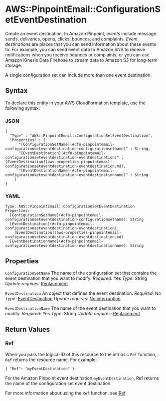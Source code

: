# AWS::PinpointEmail::ConfigurationSetEventDestination<a name="aws-resource-pinpointemail-configurationseteventdestination"></a>

Create an event destination\. In Amazon Pinpoint, *events* include message sends, deliveries, opens, clicks, bounces, and complaints\. *Event destinations* are places that you can send information about these events to\. For example, you can send event data to Amazon SNS to receive notifications when you receive bounces or complaints, or you can use Amazon Kinesis Data Firehose to stream data to Amazon S3 for long\-term storage\.

A single configuration set can include more than one event destination\.

## Syntax<a name="aws-resource-pinpointemail-configurationseteventdestination-syntax"></a>

To declare this entity in your AWS CloudFormation template, use the following syntax:

### JSON<a name="aws-resource-pinpointemail-configurationseteventdestination-syntax.json"></a>

```
{
  "Type" : "AWS::PinpointEmail::ConfigurationSetEventDestination",
  "Properties" : {
      "[ConfigurationSetName](#cfn-pinpointemail-configurationseteventdestination-configurationsetname)" : String,
      "[EventDestination](#cfn-pinpointemail-configurationseteventdestination-eventdestination)" : [EventDestination](aws-properties-pinpointemail-configurationseteventdestination-eventdestination.md),
      "[EventDestinationName](#cfn-pinpointemail-configurationseteventdestination-eventdestinationname)" : String
    }
}
```

### YAML<a name="aws-resource-pinpointemail-configurationseteventdestination-syntax.yaml"></a>

```
Type: AWS::PinpointEmail::ConfigurationSetEventDestination
Properties:
  [ConfigurationSetName](#cfn-pinpointemail-configurationseteventdestination-configurationsetname): String
  [EventDestination](#cfn-pinpointemail-configurationseteventdestination-eventdestination):
    [EventDestination](aws-properties-pinpointemail-configurationseteventdestination-eventdestination.md)
  [EventDestinationName](#cfn-pinpointemail-configurationseteventdestination-eventdestinationname): String
```

## Properties<a name="aws-resource-pinpointemail-configurationseteventdestination-properties"></a>

`ConfigurationSetName`  <a name="cfn-pinpointemail-configurationseteventdestination-configurationsetname"></a>
The name of the configuration set that contains the event destination that you want to modify\.
*Required*: Yes
*Type*: String
*Update requires*: [Replacement](https://docs.aws.amazon.com/AWSCloudFormation/latest/UserGuide/using-cfn-updating-stacks-update-behaviors.html#update-replacement)

`EventDestination`  <a name="cfn-pinpointemail-configurationseteventdestination-eventdestination"></a>
An object that defines the event destination\.
*Required*: No
*Type*: [EventDestination](aws-properties-pinpointemail-configurationseteventdestination-eventdestination.md)
*Update requires*: [No interruption](https://docs.aws.amazon.com/AWSCloudFormation/latest/UserGuide/using-cfn-updating-stacks-update-behaviors.html#update-no-interrupt)

`EventDestinationName`  <a name="cfn-pinpointemail-configurationseteventdestination-eventdestinationname"></a>
The name of the event destination that you want to modify\.
*Required*: Yes
*Type*: String
*Update requires*: [Replacement](https://docs.aws.amazon.com/AWSCloudFormation/latest/UserGuide/using-cfn-updating-stacks-update-behaviors.html#update-replacement)

## Return Values<a name="aws-resource-pinpointemail-configurationseteventdestination-return-values"></a>

### Ref<a name="aws-resource-pinpointemail-configurationseteventdestination-return-values-ref"></a>

When you pass the logical ID of this resource to the intrinsic `Ref` function, `Ref` returns the resource name\. For example:

 `{ "Ref": "myEventDestination" }`

For the Amazon Pinpoint event destination `myEventDestination`, Ref returns the name of the configuration set event destination\.

For more information about using the `Ref` function, see [Ref](https://docs.aws.amazon.com/AWSCloudFormation/latest/UserGuide/intrinsic-function-reference-ref.html)\.
